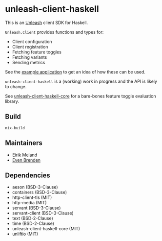 # unleash-client-haskell

This is an [Unleash](https://www.getunleash.io/) client SDK for Haskell.

`Unleash.Client` provides functions and types for:

- Client configuration
- Client registration
- Fetching feature toggles
- Fetching variants
- Sending metrics

See the [example application](example/Main.hs) to get an idea of how these can be used.

`unleash-client-haskell` is a (working) work in progress and the API is likely to change.

See [unleash-client-haskell-core](https://github.com/finn-no/unleash-client-haskell-core) for a bare-bones feature toggle evaluation library.

## Build

```
nix-build
```

## Maintainers

- [Eirik Meland](mailto:eirik.meland@gmail.com)
- [Even Brenden](mailto:evenbrenden@gmail.com)

## Dependencies

- aeson (BSD-3-Clause)
- containers (BSD-3-Clause)
- http-client-tls (MIT)
- http-media (MIT)
- servant (BSD-3-Clause)
- servant-client (BSD-3-Clause)
- text (BSD-2-Clause)
- time (BSD-2-Clause)
- unleash-client-haskell-core (MIT)
- unliftio (MIT)

